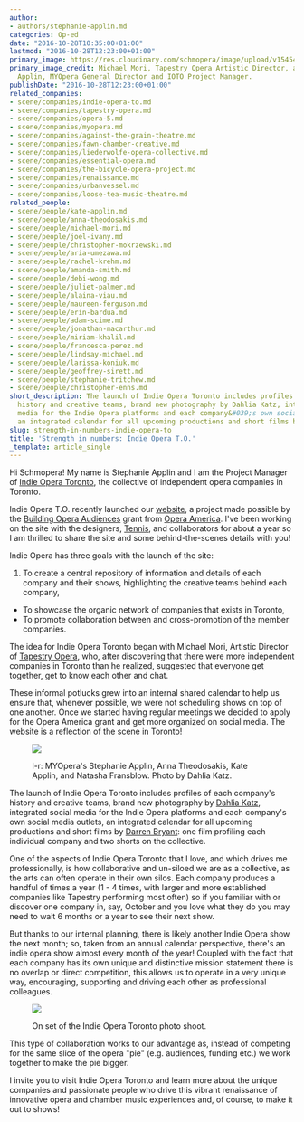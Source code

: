 ```yaml
---
author:
- authors/stephanie-applin.md
categories: Op-ed
date: "2016-10-28T10:35:00+01:00"
lastmod: "2016-10-28T12:23:00+01:00"
primary_image: https://res.cloudinary.com/schmopera/image/upload/v1545409169/media/webhook-uploads/1477651803376/2016-10-28---Mori-Applin.jpg.jpg
primary_image_credit: Michael Mori, Tapestry Opera Artistic Director, and Stephanie
  Applin, MYOpera General Director and IOTO Project Manager.
publishDate: "2016-10-28T12:23:00+01:00"
related_companies:
- scene/companies/indie-opera-to.md
- scene/companies/tapestry-opera.md
- scene/companies/opera-5.md
- scene/companies/myopera.md
- scene/companies/against-the-grain-theatre.md
- scene/companies/fawn-chamber-creative.md
- scene/companies/liederwolfe-opera-collective.md
- scene/companies/essential-opera.md
- scene/companies/the-bicycle-opera-project.md
- scene/companies/renaissance.md
- scene/companies/urbanvessel.md
- scene/companies/loose-tea-music-theatre.md
related_people:
- scene/people/kate-applin.md
- scene/people/anna-theodosakis.md
- scene/people/michael-mori.md
- scene/people/joel-ivany.md
- scene/people/christopher-mokrzewski.md
- scene/people/aria-umezawa.md
- scene/people/rachel-krehm.md
- scene/people/amanda-smith.md
- scene/people/debi-wong.md
- scene/people/juliet-palmer.md
- scene/people/alaina-viau.md
- scene/people/maureen-ferguson.md
- scene/people/erin-bardua.md
- scene/people/adam-scime.md
- scene/people/jonathan-macarthur.md
- scene/people/miriam-khalil.md
- scene/people/francesca-perez.md
- scene/people/lindsay-michael.md
- scene/people/larissa-koniuk.md
- scene/people/geoffrey-sirett.md
- scene/people/stephanie-tritchew.md
- scene/people/christopher-enns.md
short_description: The launch of Indie Opera Toronto includes profiles of each company&#039;s
  history and creative teams, brand new photography by Dahlia Katz, integrated social
  media for the Indie Opera platforms and each company&#039;s own social media outlets,
  an integrated calendar for all upcoming productions and short films by Darren Bryant.
slug: strength-in-numbers-indie-opera-to
title: 'Strength in numbers: Indie Opera T.O.'
_template: article_single
---
```


Hi Schmopera! My name is Stephanie Applin and I am the Project Manager of [Indie Opera Toronto](http://indieoperatoronto.ca/), the collective of independent opera companies in Toronto. 

Indie Opera T.O. recently launched our [website](http://indieoperatoronto.ca/), a project made possible by the [Building Opera Audiences](https://tapestryopera.com/indieto/) grant from [Opera America](http://grants.operaamerica.org/). I've been working on the site with the designers, [Tennis](http://designtennis.com/), and collaborators for about a year so I am thrilled to share the site and some behind-the-scenes details with you!

Indie Opera has three goals with the launch of the site:

1. To create a central repository of information and details of each company and their shows, highlighting the creative teams behind each company,
- To showcase the organic network of companies that exists in Toronto,
- To promote collaboration between and cross-promotion of the member companies.

The idea for Indie Opera Toronto began with Michael Mori, Artistic Director of [Tapestry Opera](/scene/companies/tapestry-opera/), who, after discovering that there were more independent companies in Toronto than he realized, suggested that everyone get together, get to know each other and chat. 

These informal potlucks grew into an internal shared calendar to help us ensure that, whenever possible, we were not scheduling shows on top of one another. Once we started having regular meetings we decided to apply for the Opera America grant and get more organized on social media. The website is a reflection of the scene in Toronto!

<figure data-type="image">

![](https://res.cloudinary.com/schmopera/image/upload/v1545409169/media/webhook-uploads/1477651620732/2016-10-28---MYOpera-Katz.jpg.jpg)

<figcaption>l-r: MYOpera's Stephanie Applin, Anna Theodosakis, Kate Applin, and Natasha Fransblow. Photo by Dahlia Katz.</figcaption>
</figure>

The launch of Indie Opera Toronto includes profiles of each company's history and creative teams, brand new photography by [Dahlia Katz](http://www.dahliakatz.com/), integrated social media for the Indie Opera platforms and each company's own social media outlets, an integrated calendar for all upcoming productions and short films by [Darren Bryant](https://darrenbryantfilms.com/): one film profiling each individual company and two shorts on the collective. 

One of the aspects of Indie Opera Toronto that I love, and which drives me professionally, is how collaborative and un-siloed we are as a collective, as the arts can often operate in their own silos. Each company produces a handful of times a year (1 - 4 times, with larger and more established companies like Tapestry performing most often) so if you familiar with or discover one company in, say, October and you love what they do you may need to wait 6 months or a year to see their next show. 

But thanks to our internal planning, there is likely another Indie Opera show the next month; so, taken from an annual calendar perspective, there's an indie opera show almost every month of the year! Coupled with the fact that each company has its own unique and distinctive mission statement there is no overlap or direct competition, this allows us to operate in a very unique way, encouraging, supporting and driving each other as professional colleagues. 

<figure data-type="image">

![](https://res.cloudinary.com/schmopera/image/upload/v1545409169/media/webhook-uploads/1477651613001/2016-10-28---IOTO-Shoot.jpg.jpg)

<figcaption>On set of the Indie Opera Toronto photo shoot.</figcaption>
</figure>

This type of collaboration works to our advantage as, instead of competing for the same slice of the opera "pie" (e.g. audiences, funding etc.) we work together to make the pie bigger.

I invite you to visit Indie Opera Toronto and learn more about the unique companies and passionate people who drive this vibrant renaissance of innovative opera and chamber music experiences and, of course, to make it out to shows!

